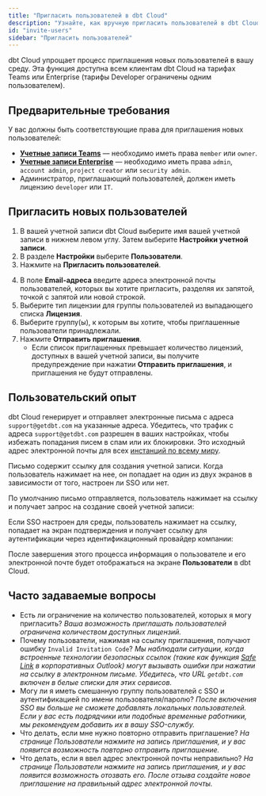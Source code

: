 ```yaml
---
title: "Пригласить пользователей в dbt Cloud"
description: "Узнайте, как вручную пригласить пользователей в dbt Cloud"
id: "invite-users"
sidebar: "Пригласить пользователей"
---
```


dbt Cloud упрощает процесс приглашения новых пользователей в вашу среду. Эта функция доступна всем клиентам dbt Cloud на тарифах Teams или Enterprise (тарифы Developer ограничены одним пользователем).

## Предварительные требования

У вас должны быть соответствующие права для приглашения новых пользователей:

- [**Учетные записи Teams**](/docs/cloud/manage-access/self-service-permissions) &mdash; необходимо иметь права `member` или `owner`.
- [**Учетные записи Enterprise**](/docs/cloud/manage-access/enterprise-permissions) &mdash; необходимо иметь права `admin`, `account admin`, `project creator` или `security admin`.
- Администратор, приглашающий пользователей, должен иметь лицензию `developer` или `IT`.

## Пригласить новых пользователей

1. В вашей учетной записи dbt Cloud выберите имя вашей учетной записи в нижнем левом углу. Затем выберите **Настройки учетной записи**.
2. В разделе **Настройки** выберите **Пользователи**.
3. Нажмите на **Пригласить пользователей**.

<Lightbox src="/img/docs/dbt-cloud/access-control/invite-users.png" width="60%" title="Панель приглашения пользователей"/>

4. В поле **Email-адреса** введите адреса электронной почты пользователей, которых вы хотите пригласить, разделяя их запятой, точкой с запятой или новой строкой.
5. Выберите тип лицензии для группы пользователей из выпадающего списка **Лицензия**.
6. Выберите группу(ы), к которым вы хотите, чтобы приглашенные пользователи принадлежали.
7. Нажмите **Отправить приглашения**.
    - Если список приглашенных превышает количество лицензий, доступных в вашей учетной записи, вы получите предупреждение при нажатии **Отправить приглашения**, и приглашения не будут отправлены. 

## Пользовательский опыт

dbt Cloud генерирует и отправляет электронные письма с адреса `support@getdbt.com` на указанные адреса. Убедитесь, что трафик с адреса `support@getdbt.com` разрешен в ваших настройках, чтобы избежать попадания писем в спам или их блокировки. Это исходный адрес электронной почты для всех [инстанций по всему миру](/docs/cloud/about-cloud/access-regions-ip-addresses).

Письмо содержит ссылку для создания учетной записи. Когда пользователь нажимает на нее, он попадает на один из двух экранов в зависимости от того, настроен ли SSO или нет.

<Lightbox src="/img/docs/dbt-cloud/access-control/email-invite.png" width="60%" title="Пример электронного приглашения"/>

<Tabs>

<TabItem value="Local user">

По умолчанию письмо отправляется, пользователь нажимает на ссылку и получает запрос на создание своей учетной записи:

<Lightbox src="/img/docs/dbt-cloud/access-control/default-user-invite.png" width="60%" title="Приглашение для локального пользователя"/>

</TabItem>

<TabItem value="SSO user">

Если SSO настроен для среды, пользователь нажимает на ссылку, попадает на экран подтверждения и получает ссылку для аутентификации через идентификационный провайдер компании:

<Lightbox src="/img/docs/dbt-cloud/access-control/sso-user-invite.png" width="60%" title="Приглашение пользователя с настроенным SSO"/>

</TabItem>

</Tabs>

После завершения этого процесса информация о пользователе и его электронной почте будет отображаться на экране **Пользователи** в dbt Cloud.

## Часто задаваемые вопросы

* Есть ли ограничение на количество пользователей, которых я могу пригласить? _Ваша возможность приглашать пользователей ограничена количеством доступных лицензий._
* Почему пользователи, нажимая на ссылку приглашения, получают ошибку `Invalid Invitation Code`? _Мы наблюдали ситуации, когда встроенные технологии безопасных ссылок (такие как функция [Safe Link](https://learn.microsoft.com/en-us/microsoft-365/security/office-365-security/safe-links-about?view=o365-worldwide) в корпоративных Outlook) могут вызывать ошибки при нажатии на ссылку в электронном письме. Убедитесь, что URL `getdbt.com` включен в белые списки для этих сервисов._
* Могу ли я иметь смешанную группу пользователей с SSO и аутентификацией по имени пользователя/паролю? _После включения SSO вы больше не сможете добавлять локальных пользователей. Если у вас есть подрядчики или подобные временные работники, мы рекомендуем добавить их в вашу SSO-службу._
* Что делать, если мне нужно повторно отправить приглашение? _На странице Пользователи нажмите на запись приглашения, и у вас появится возможность повторно отправить приглашение._
* Что делать, если я ввел адрес электронной почты неправильно? _На странице Пользователи нажмите на запись приглашения, и у вас появится возможность отозвать его. После отзыва создайте новое приглашение на правильный адрес электронной почты._

<Lightbox src="/img/docs/dbt-cloud/access-control/resend-invite.png" width="60%" title="Повторная отправка или отзыв приглашения пользователя"/>
